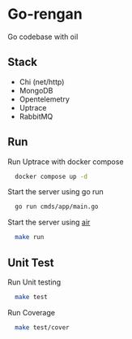 
# Go-rengan
Go codebase with oil
## Stack
- Chi (net/http)
- MongoDB
- Opentelemetry
- Uptrace
- RabbitMQ
## Run
Run Uptrace with docker compose
```bash
  docker compose up -d
```
Start the server using go run
```bash
  go run cmds/app/main.go
```
Start the server using [air](https://github.com/cosmtrek/air)
```bash
  make run
```
## Unit Test
Run Unit testing
```bash
  make test
```
Run Coverage
```bash
  make test/cover
```